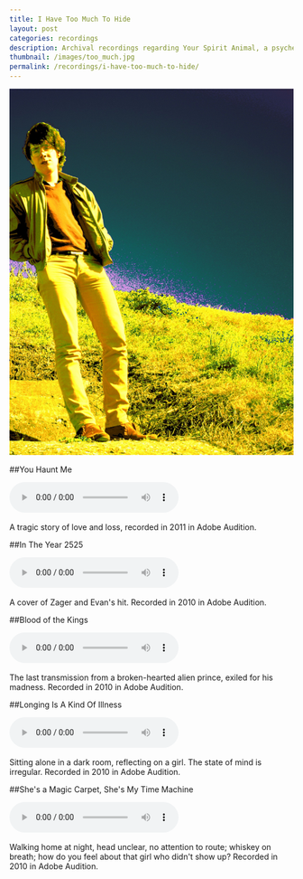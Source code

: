 ```yaml
---
title: I Have Too Much To Hide
layout: post
categories: recordings
description: Archival recordings regarding Your Spirit Animal, a psychedelic pop group. 
thumbnail: /images/too_much.jpg
permalink: /recordings/i-have-too-much-to-hide/
---
```


![Max Dreyer](/images/too_much.jpg)

##You Haunt Me 

<audio src="#" controls> </audio>

A tragic story of love and loss, recorded in 2011 in Adobe Audition. 


##In The Year 2525 

<audio src="#" controls> </audio>

A cover of Zager and Evan's hit. Recorded in 2010 in Adobe Audition. 


##Blood of the Kings 

<audio src="#" controls> </audio>

The last transmission from a broken-hearted alien prince, exiled for his madness. Recorded in 2010 in Adobe Audition. 

##Longing Is A Kind Of Illness 

<audio src="#" controls> </audio>

Sitting alone in a dark room, reflecting on a girl. The state of mind is irregular. Recorded in 2010 in Adobe Audition. 


##She's a Magic Carpet, She's My Time Machine 

<audio src="#" controls> </audio>

Walking home at night, head unclear, no attention to route; whiskey on breath; how do you feel about that girl who didn't show up? Recorded in 2010 in Adobe Audition. 

